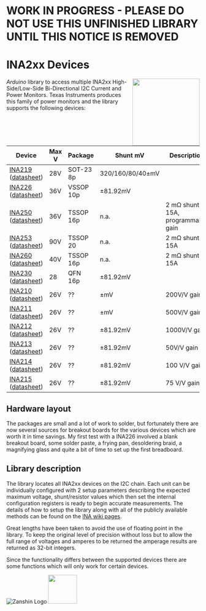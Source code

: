 # WORK IN PROGRESS - PLEASE DO NOT USE THIS UNFINISHED LIBRARY UNTIL THIS NOTICE IS REMOVED
#
# INA2xx Devices
<img src="https://github.com/SV-Zanshin/INA226/blob/master/Images/INA226.jpg" width="175" align="right"/>_Arduino_ library to access multiple INA2xx High-Side/Low-Side Bi-Directional I2C Current and Power Monitors.  Texas Instruments produces this family of power monitors and the library supports the following devices:

| Device                                      | Max V | Package   | Shunt mV | Description | Tested |
| ------------------------------------------- | ------| --------- | -------- |------------ | ------ |
| [INA219](http://www.ti.com/product/INA219) ([datasheet](http://www.ti.com/lit/ds/symlink/ina219.pdf))  | 28V   | SOT-23 8p | 320/160/80/40±mV |            | Yes    |
| [INA226](http://www.ti.com/product/INA226) ([datasheet](http://www.ti.com/lit/ds/symlink/ina226.pdf)) | 36V   | VSSOP 10p | ±81.92mV |            | Yes    |
| [INA250](http://www.ti.com/product/INA250) ([datasheet](http://www.ti.com/lit/ds/symlink/ina250.pdf)) | 36V   | TSSOP 16p | n.a. | 2 mΩ shunt, 15A, programmable gain           | ---    |
| [INA253](http://www.ti.com/product/INA253) ([datasheet](http://www.ti.com/lit/ds/symlink/ina253.pdf)) | 90V   | TSSOP 20 | n.a. | 2 mΩ shunt, 15A           | ---    |
| [INA260](http://www.ti.com/product/INA260) ([datasheet](http://www.ti.com/lit/ds/symlink/ina260.pdf)) | 40V   | TSSOP 16p | n.a. | 2 mΩ shunt, 15A             | ---    |
| [INA230](http://www.ti.com/product/INA230) ([datasheet](http://www.ti.com/lit/ds/symlink/ina230.pdf)) | 28   | QFN 16p | ±81.92mV |           | ---    |
| [INA210](http://www.ti.com/product/INA210) ([datasheet](http://www.ti.com/lit/ds/symlink/ina210.pdf)) | 26V   | ?? | ±mV |200V/V gain           | ---    |
| [INA211](http://www.ti.com/product/INA211) ([datasheet](http://www.ti.com/lit/ds/symlink/ina211.pdf)) | 26V   | ?? | ±mV |500V/V gain           | ---    |
| [INA212](http://www.ti.com/product/INA212) ([datasheet](http://www.ti.com/lit/ds/symlink/ina212.pdf)) | 26V   | ?? | ±81.92mV |1000V/V gain           | ---    |
| [INA213](http://www.ti.com/product/INA213) ([datasheet](http://www.ti.com/lit/ds/symlink/ina213.pdf)) | 26V   | ?? | ±81.92mV |50V/V gain           | ---    |
| [INA214](http://www.ti.com/product/INA214) ([datasheet](http://www.ti.com/lit/ds/symlink/ina214.pdf)) | 26V   | ?? | ±81.92mV |100 V/V gain           | ---    |
| [INA215](http://www.ti.com/product/INA215) ([datasheet](http://www.ti.com/lit/ds/symlink/ina215.pdf)) | 26V   | ?? | ±81.92mV |75 V/V gain           | ---    |


## Hardware layout
The packages are small and a lot of work to solder, but fortunately there are now several sources for breakout boards for the various devices which are worth it in time savings. My first test with a INA226 involved a blank breakout board, some solder paste, a frying pan, desoldering braid, a magnifying glass and quite a bit of time to set up the first breadboard.
## Library description
The library locates all INA2xx devices on the I2C chain. Each unit can be individually configured with 2 setup parameters describing the expected maximum voltage, shunt/resistor values which then set the internal configuration registers is ready to begin accurate measurements.  The details of how to setup the library along with all of the publicly available methods can be found on the [INA wiki pages](https://github.com/SV-Zanshin/INA/wiki).

Great lengths have been taken to avoid the use of floating point in the library. To keep the original level of precision without loss but to allow the full range of voltages and amperes to be returned the amperage results are returned as 32-bit integers.

Since the functionality differs between the supported devices there are some functions which will only work for certain devices.

![Zanshin Logo](https://www.sv-zanshin.com/r/images/site/gif/zanshinkanjitiny.gif) <img src="https://www.sv-zanshin.com/r/images/site/gif/zanshintext.gif" width="75"/>
